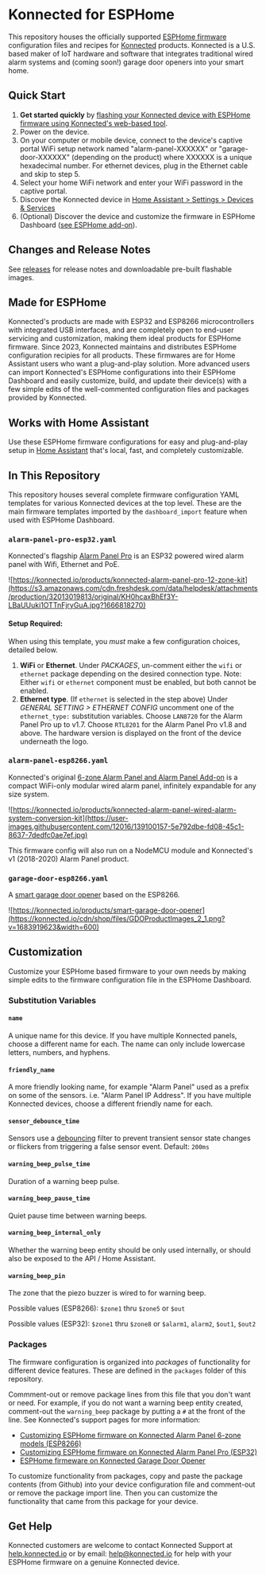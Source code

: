 # Konnected for ESPHome
This repository houses the officially supported [ESPHome firmware](https://esphome.io) configuration files and recipes for [Konnected](https://konnected.io)
products. Konnected is a U.S. based maker of IoT hardware and software that integrates traditional wired alarm systems and (coming soon!) garage door
openers into your smart home.

## Quick Start
1. **Get started quickly** by [flashing your Konnected device with ESPHome firmware using Konnected's web-based tool](https://install.konnected.io/esphome).
1. Power on the device.
1. On your computer or mobile device, connect to the device's captive portal WiFi setup network named "alarm-panel-XXXXXX" or "garage-door-XXXXXX" (depending on the product) where XXXXXX is a unique hexadecimal number. For ethernet devices, plug in the Ethernet cable and skip to step 5.
1. Select your home WiFi network and enter your WiFi password in the captive portal.
1. Discover the Konnected device in [Home Assistant > Settings > Devices & Services](https://my.home-assistant.io/redirect/integrations)
1. (Optional) Discover the device and customize the firmware in ESPHome Dashboard ([see ESPHome add-on](https://my.home-assistant.io/redirect/supervisor_store/)).

## Changes and Release Notes
See [releases](https://github.com/konnected-io/konnected-esphome/releases) for release notes and downloadable pre-built flashable images.

## Made for ESPHome
Konnected's products are made with ESP32 and ESP8266 microcontrollers with integrated USB interfaces, and are completely open to end-user servicing and customization, making them ideal products for ESPHome firmware. Since 2023, Konnected maintains and distributes ESPHome configuration recipies for all products. These firmwares are for Home Assistant users who want a plug-and-play solution. More advanced users can import Konnected's ESPHome configurations into their ESPHome Dashboard and easily customize, build, and update their device(s) with a few simple edits of the well-commented configuration files and packages provided by Konnected.

## Works with Home Assistant
Use these ESPHome firmware configurations for easy and plug-and-play setup in [Home Assistant](https://home-assistant.io) that's local, fast, and completely customizable.

## In This Repository
This repository houses several complete firmware configuration YAML templates for various Konnected devices at the top level. These are the main firmware templates imported by the `dashboard_import` feature when used with ESPHome Dashboard.

### `alarm-panel-pro-esp32.yaml`
Konnected's flagship [Alarm Panel Pro](https://konnected.io/products/konnected-alarm-panel-pro-12-zone-kit) is an ESP32 powered wired alarm panel with Wifi, Ethernet and PoE.

![https://konnected.io/products/konnected-alarm-panel-pro-12-zone-kit](https://s3.amazonaws.com/cdn.freshdesk.com/data/helpdesk/attachments/production/32013019813/original/KH0hcaxBhEf3Y-LBaUUuki1OTTnFjryGuA.jpg?1666818270)

#### Setup Required:
When using this template, you _must_ make a few configuration choices, detailed below.
1. **WiFi** or **Ethernet**. Under _PACKAGES_, un-comment either the `wifi` or `ethernet` package depending on the desired connection type. Note: Either `wifi` or `ethernet` component must be enabled, but both cannot be enabled.
1. **Ethernet type**. (If `ethernet` is selected in the step above) Under _GENERAL SETTING > ETHERNET CONFIG_ uncomment one of the `ethernet_type:` substitution variables. Choose `LAN8720` for the Alarm Panel Pro up to v1.7. Choose `RTL8201` for the Alarm Panel Pro v1.8 and above. The hardware version is displayed on the front of the device underneath the logo.

### `alarm-panel-esp8266.yaml`
Konnected's original [6-zone Alarm Panel and Alarm Panel Add-on](https://konnected.io/products/konnected-alarm-panel-wired-alarm-system-conversion-kit) is a compact WiFi-only modular wired alarm panel, infinitely expandable for any size system.

![https://konnected.io/products/konnected-alarm-panel-wired-alarm-system-conversion-kit](https://user-images.githubusercontent.com/12016/139100157-5e792dbe-fd08-45c1-8637-7dedfc0ae7ef.jpg)

This firmware config will also run on a NodeMCU module and Konnected's v1 (2018-2020) Alarm Panel product.


### `garage-door-esp8266.yaml`
A [smart garage door opener](https://konnected.io/products/smart-garage-door-opener) based on the ESP8266.

![https://konnected.io/products/smart-garage-door-opener](https://konnected.io/cdn/shop/files/GDOProductImages_2_1.png?v=1683919623&width=600)

## Customization

Customize your ESPHome based firmware to your own needs by making simple edits to the firmware configuration file in the ESPHome Dashboard.

### Substitution Variables

#### `name`
A unique name for this device. If you have multiple Konnected panels, choose a different name for each. The name can only include lowercase letters, numbers, and hyphens.

#### `friendly_name`
A more friendly looking name, for example "Alarm Panel" used as a prefix on some of the sensors. i.e. "Alarm Panel IP Address". If you have multiple Konnected devices, choose a different friendly name for each.

#### `sensor_debounce_time`
Sensors use a [debouncing](https://esphome.io/components/binary_sensor/gpio.html#debouncing-values) filter to prevent transient sensor state changes or flickers from triggering a false sensor event. Default: `200ms`

#### `warning_beep_pulse_time`
Duration of a warning beep pulse. 

#### `warning_beep_pause_time`
Quiet pause time between warning beeps.

#### `warning_beep_internal_only`
Whether the warning beep entity should be only used internally, or should also be exposed to the API / Home Assistant. 

#### `warning_beep_pin`
The zone that the piezo buzzer is wired to for warning beep.

Possible values (ESP8266): `$zone1` thru `$zone5` or `$out`

Possible values (ESP32): `$zone1` thru `$zone8` or `$alarm1`, `alarm2`, `$out1`, `$out2`

### Packages
The firmware configuration is organized into _packages_ of functionality for different device features. These are defined in the `packages` folder of this repository.

Commment-out or remove package lines from this file that you don't want or need. For example, if you do not want a warning beep entity created, comment-out the `warning_beep` package by putting a `#` at the front of the line. See Konnected's support pages for more information:
  * [Customizing ESPHome firmware on Konnected Alarm Panel 6-zone models (ESP8266)](https://support.konnected.io/esphome-on-the-konnected-alarm-panel-esp8266)
  * [Customizing ESPHome firmware on Konnected Alarm Panel Pro (ESP32)](https://support.konnected.io/esphome-customization-on-the-konnected-alarm-panel-pro-esp32)
  * [ESPHome firmeware on Konnected Garage Door Opener](https://support.konnected.io/esphome-customization-on-the-konnected-alarm-panel-pro-esp32)

To customize functionality from packages, copy and paste the package contents (from Github) into your device configuration file and comment-out or remove the package import line. Then you can customize the functionality that came from this package for your device.

## Get Help
Konnected customers are welcome to contact Konnected Support at [help.konnected.io](https://help.konnected.io) or by email: [help@konnected.io](mailto://help@konnected.io) for help with your ESPHome firmware on a genuine Konnected device.
